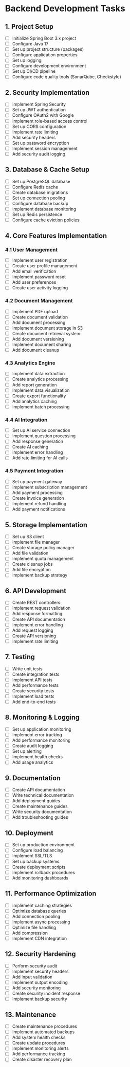 # Backend Development Tasks

## 1. Project Setup
- [ ] Initialize Spring Boot 3.x project
- [ ] Configure Java 17
- [ ] Set up project structure (packages)
- [ ] Configure application properties
- [ ] Set up logging
- [ ] Configure development environment
- [ ] Set up CI/CD pipeline
- [ ] Configure code quality tools (SonarQube, Checkstyle)

## 2. Security Implementation
- [ ] Implement Spring Security
- [ ] Set up JWT authentication
- [ ] Configure OAuth2 with Google
- [ ] Implement role-based access control
- [ ] Set up CORS configuration
- [ ] Implement rate limiting
- [ ] Add security headers
- [ ] Set up password encryption
- [ ] Implement session management
- [ ] Add security audit logging

## 3. Database & Cache Setup
- [ ] Set up PostgreSQL database
- [ ] Configure Redis cache
- [ ] Create database migrations
- [ ] Set up connection pooling
- [ ] Configure database backup
- [ ] Implement database monitoring
- [ ] Set up Redis persistence
- [ ] Configure cache eviction policies

## 4. Core Features Implementation

### 4.1 User Management
- [ ] Implement user registration
- [ ] Create user profile management
- [ ] Add email verification
- [ ] Implement password reset
- [ ] Add user preferences
- [ ] Create user activity logging

### 4.2 Document Management
- [ ] Implement PDF upload
- [ ] Create document validation
- [ ] Add document processing
- [ ] Implement document storage in S3
- [ ] Create document retrieval system
- [ ] Add document versioning
- [ ] Implement document sharing
- [ ] Add document cleanup

### 4.3 Analytics Engine
- [ ] Implement data extraction
- [ ] Create analytics processing
- [ ] Add report generation
- [ ] Implement data visualization
- [ ] Create export functionality
- [ ] Add analytics caching
- [ ] Implement batch processing

### 4.4 AI Integration
- [ ] Set up AI service connection
- [ ] Implement question processing
- [ ] Add response generation
- [ ] Create AI caching
- [ ] Implement error handling
- [ ] Add rate limiting for AI calls

### 4.5 Payment Integration
- [ ] Set up payment gateway
- [ ] Implement subscription management
- [ ] Add payment processing
- [ ] Create invoice generation
- [ ] Implement refund handling
- [ ] Add payment notifications

## 5. Storage Implementation
- [ ] Set up S3 client
- [ ] Implement file manager
- [ ] Create storage policy manager
- [ ] Add file validation
- [ ] Implement quota management
- [ ] Create cleanup jobs
- [ ] Add file encryption
- [ ] Implement backup strategy

## 6. API Development
- [ ] Create REST controllers
- [ ] Implement request validation
- [ ] Add response formatting
- [ ] Create API documentation
- [ ] Implement error handling
- [ ] Add request logging
- [ ] Create API versioning
- [ ] Implement rate limiting

## 7. Testing
- [ ] Write unit tests
- [ ] Create integration tests
- [ ] Implement API tests
- [ ] Add performance tests
- [ ] Create security tests
- [ ] Implement load tests
- [ ] Add end-to-end tests

## 8. Monitoring & Logging
- [ ] Set up application monitoring
- [ ] Implement error tracking
- [ ] Add performance monitoring
- [ ] Create audit logging
- [ ] Set up alerting
- [ ] Implement health checks
- [ ] Add usage analytics

## 9. Documentation
- [ ] Create API documentation
- [ ] Write technical documentation
- [ ] Add deployment guides
- [ ] Create maintenance guides
- [ ] Write security documentation
- [ ] Add troubleshooting guides

## 10. Deployment
- [ ] Set up production environment
- [ ] Configure load balancing
- [ ] Implement SSL/TLS
- [ ] Set up backup systems
- [ ] Create deployment scripts
- [ ] Implement rollback procedures
- [ ] Add monitoring dashboards

## 11. Performance Optimization
- [ ] Implement caching strategies
- [ ] Optimize database queries
- [ ] Add connection pooling
- [ ] Implement async processing
- [ ] Optimize file handling
- [ ] Add compression
- [ ] Implement CDN integration

## 12. Security Hardening
- [ ] Perform security audit
- [ ] Implement security headers
- [ ] Add input validation
- [ ] Implement output encoding
- [ ] Add security monitoring
- [ ] Create security incident response
- [ ] Implement backup security

## 13. Maintenance
- [ ] Create maintenance procedures
- [ ] Implement automated backups
- [ ] Add system health checks
- [ ] Create update procedures
- [ ] Implement monitoring alerts
- [ ] Add performance tracking
- [ ] Create disaster recovery plan 